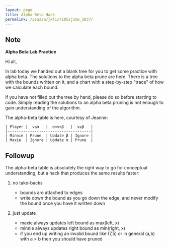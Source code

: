```yaml
---
layout: page
title: Alpha-Beta Hack
permalink: /piazza/jklix7i05zj1mw_1037/
---
```


## Note

**Alpha Beta Lab Practice**

Hi all,

In lab today we handed out a blank tree for you to get some practice with alpha beta. The solutions to the alpha beta prune are here. There is a tree with the bounds written on it, and a chart with a step-by-step "trace" of how we calculate each bound.

If you have not filled out the tree by hand, please do so before starting to code. Simply reading the solutions to an alpha beta pruning is not enough to gain understanding of the algorithm.

The alpha-beta table is here, courtesy of Jeanne:

```
| Player |  v≤α   |  α<v<β   |  v≥β   |
|-------------------------------------|
| Minnie | Prune  | Update β | Ignore |
| Maxie  | Ignore | Update α | Prune  |
```

## Followup

The alpha-beta table is absolutely the right way to go for conceptual understanding, but a hack that produces the same results faster:

1. no take-backs

    - bounds are attached to edges
    - write down the bound as you go down the edge, and never modify the bound once you have it written down

2. just update

    - maxie always updates left bound as max(left, x)
    - minnie always updates right bound as min(right, x)
    - if you end up writing an invalid bound like (7,5) or in general (a,b) with a > b then you should have pruned
